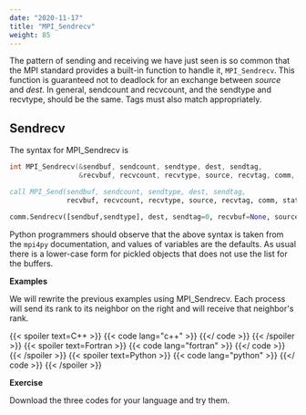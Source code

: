 ```yaml
---
date: "2020-11-17"
title: "MPI_Sendrecv"
weight: 85
---
```


The pattern of sending and receiving we have just seen is so common that the MPI standard provides a built-in function to handle it, `MPI_Sendrecv`.  This function is guaranteed not to deadlock for an exchange between _source_ and _dest_.  In general, sendcount and recvcount, and the sendtype and recvtype, should be the same.  Tags must also match appropriately.

## Sendrecv

The syntax for MPI_Sendrecv is
```c++
int MPI_Sendrecv(&sendbuf, sendcount, sendtype, dest, sendtag,
                 &recvbuf, recvcount, recvtype, source, recvtag, comm, &status)
```
```fortran
call MPI_Send(sendbuf, sendcount, sendtype, dest, sendtag, 
              recvbuf, recvcount, recvtype, source, recvtag, comm, status, ierr)
```
```python
comm.Sendrecv([sendbuf,sendtype], dest, sendtag=0, recvbuf=None, source=ANY_SOURCE, recvtag=ANY_TAG, status=None)
```
Python programmers should observe that the above syntax is taken from the `mpi4py` documentation, and values of variables are the defaults. As usual there is a lower-case form for pickled objects that does not use the list for the buffers.

**Examples**

We will rewrite the previous examples using MPI_Sendrecv. Each process will send its rank to its neighbor on the right and will receive that neighbor's rank.

{{< spoiler text=C++ >}}
{{< code lang="c++" >}}
    [](/content/courses/parallel-computing-introduction/code/mpi_sendrecv.cxx)
{{</ code >}}
{{< /spoiler >}}
{{< spoiler text=Fortran >}}
{{< code lang="fortran" >}}
    [](/content/courses/parallel-computing-introduction/code/mpi_sendrecv.f90)
{{</ code >}}
{{< /spoiler >}}
{{< spoiler text=Python >}}
{{< code lang="python" >}}
    [](/content/courses/parallel-computing-introduction/code/mpi_sendrecv.py)
{{</ code >}}
{{< /spoiler >}}

**Exercise**

Download the three codes for your language and try them. 

